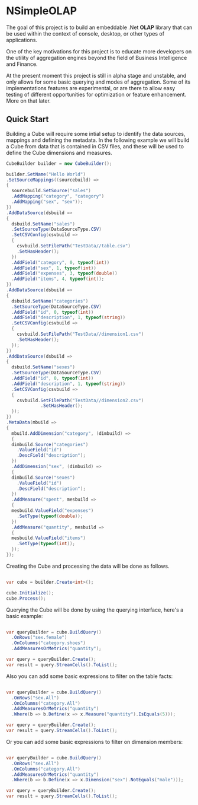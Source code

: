 # NSimpleOLAP 

The goal of this project is to build an embeddable .Net **OLAP** library that can be used within the context of console, desktop, or other types of applications.

One of the key motivations for this project is to educate more developers on the utility of aggregation engines beyond the field of Business Intelligence and Finance.

At the present moment this project is still in alpha stage and unstable, and only allows for some basic querying and modes of aggregation.
Some of its implementations features are experimental, or are there to allow easy testing of different opportunities for optimization or feature enhancement.
More on that later.

## Quick Start

Building a Cube will require some intial setup to identify the data sources, mappings and defining the metadata.
In the following example we will build a Cube from data that is contained in CSV files, and these will be used to define the Cube dimensions and measures.


```csharp
CubeBuilder builder = new CubeBuilder();

builder.SetName("Hello World")
.SetSourceMappings((sourcebuild) =>
{
  sourcebuild.SetSource("sales")
  .AddMapping("category", "category")
  .AddMapping("sex", "sex"));
})
.AddDataSource(dsbuild =>
{
  dsbuild.SetName("sales")
  .SetSourceType(DataSourceType.CSV)
  .SetCSVConfig(csvbuild =>
  {
    csvbuild.SetFilePath("TestData//table.csv")
    .SetHasHeader();
  })
  .AddField("category", 0, typeof(int))
  .AddField("sex", 1, typeof(int))
  .AddField("expenses", 3, typeof(double))
  .AddField("items", 4, typeof(int));
})
.AddDataSource(dsbuild =>
{
  dsbuild.SetName("categories")
  .SetSourceType(DataSourceType.CSV)
  .AddField("id", 0, typeof(int))
  .AddField("description", 1, typeof(string))
  .SetCSVConfig(csvbuild =>
  {
    csvbuild.SetFilePath("TestData//dimension1.csv")
    .SetHasHeader();
  });
})
.AddDataSource(dsbuild =>
{
  dsbuild.SetName("sexes")
  .SetSourceType(DataSourceType.CSV)
  .AddField("id", 0, typeof(int))
  .AddField("description", 1, typeof(string))
  .SetCSVConfig(csvbuild =>
  {
    csvbuild.SetFilePath("TestData//dimension2.csv")
             .SetHasHeader();
  });
})
.MetaData(mbuild =>
{
  mbuild.AddDimension("category", (dimbuild) =>
  {
  dimbuild.Source("categories")
    .ValueField("id")
    .DescField("description");
  })
  .AddDimension("sex", (dimbuild) =>
  {
  dimbuild.Source("sexes")
    .ValueField("id")
    .DescField("description");
  })
  .AddMeasure("spent", mesbuild =>
  {
  mesbuild.ValueField("expenses")
    .SetType(typeof(double));
  })
  .AddMeasure("quantity", mesbuild =>
  {
  mesbuild.ValueField("items")
    .SetType(typeof(int));
  });
});
``` 


Creating the Cube and processing the data will be done as follows.


```csharp

var cube = builder.Create<int>();

cube.Initialize();
cube.Process();

``` 


Querying the Cube will be done by using the querying interface, here's a basic example:


```csharp

var queryBuilder = cube.BuildQuery()
  .OnRows("sex.female")
  .OnColumns("category.shoes")
  .AddMeasuresOrMetrics("quantity");

var query = queryBuilder.Create();
var result = query.StreamCells().ToList();

``` 

Also you can add some basic expressions to filter on the table facts: 

```csharp

var queryBuilder = cube.BuildQuery()
  .OnRows("sex.All")
  .OnColumns("category.All")
  .AddMeasuresOrMetrics("quantity")
  .Where(b => b.Define(x => x.Measure("quantity").IsEquals(5)));

var query = queryBuilder.Create();
var result = query.StreamCells().ToList();

``` 

Or you can add some basic expressions to filter on dimension members: 

```csharp

var queryBuilder = cube.BuildQuery()
  .OnRows("sex.All")
  .OnColumns("category.All")
  .AddMeasuresOrMetrics("quantity")
  .Where(b => b.Define(x => x.Dimension("sex").NotEquals("male")));

var query = queryBuilder.Create();
var result = query.StreamCells().ToList();

``` 
